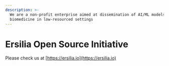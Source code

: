 ```yaml
---
description: >-
  We are a non-profit enterprise aimed at dissemination of AI/ML models for
  biomedicine in low-resourced settings
---
```


# Ersilia Open Source Initiative

Please check us at [https://ersilia.io](https://ersilia.io)

